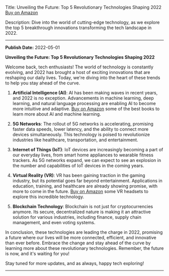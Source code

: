  Title: Unveiling the Future: Top 5 Revolutionary Technologies Shaping 2022 [Buy on Amazon](https://amzn.to/3u6VKjg)

Description: Dive into the world of cutting-edge technology, as we explore the top 5 breakthrough innovations transforming the tech landscape in 2022.

---

**Publish Date:** 2022-05-01

**Unveiling the Future: Top 5 Revolutionary Technologies Shaping 2022**

Welcome back, tech enthusiasts! The world of technology is constantly evolving, and 2022 has brought a host of exciting innovations that are reshaping our daily lives. Today, we're diving into the heart of these trends to help you stay ahead of the curve.

1. **Artificial Intelligence (AI)**: AI has been making waves in recent years, and 2022 is no exception. Advancements in machine learning, deep learning, and natural language processing are enabling AI to become more intuitive and adaptive. [Buy on Amazon](https://amzn.to/3u6VKjg) some of the best books to learn more about AI and machine learning.

2. **5G Networks**: The rollout of 5G networks is accelerating, promising faster data speeds, lower latency, and the ability to connect more devices simultaneously. This technology is poised to revolutionize industries like healthcare, transportation, and entertainment.

3. **Internet of Things (IoT)**: IoT devices are increasingly becoming a part of our everyday lives, from smart home appliances to wearable fitness trackers. As 5G networks expand, we can expect to see an explosion in the number and capabilities of IoT devices in the coming years.

4. **Virtual Reality (VR)**: VR has been gaining traction in the gaming industry, but its potential goes far beyond entertainment. Applications in education, training, and healthcare are already showing promise, with more to come in the future. [Buy on Amazon](https://amzn.to/3u6VKjg) some VR headsets to explore this incredible technology.

5. **Blockchain Technology**: Blockchain is not just for cryptocurrencies anymore. Its secure, decentralized nature is making it an attractive solution for various industries, including finance, supply chain management, and even voting systems.

In conclusion, these technologies are leading the charge in 2022, promising a future where our lives will be more connected, efficient, and innovative than ever before. Embrace the change and stay ahead of the curve by learning more about these revolutionary technologies. Remember, the future is now, and it's waiting for you!

Stay tuned for more updates, and as always, happy tech exploring!

---